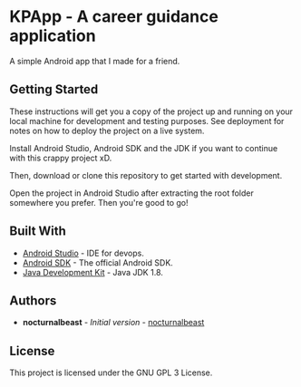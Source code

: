 # KPApp - A career guidance application

A simple Android app that I made for a friend.

## Getting Started

These instructions will get you a copy of the project up and running on your local machine for development and testing purposes. See deployment for notes on how to deploy the project on a live system.

Install Android Studio, Android SDK and the JDK if you want to continue with this crappy project xD.

Then, download or clone this repository to get started with development.

Open the project in Android Studio after extracting the root folder somewhere you prefer. Then you're good to go!

## Built With

* [Android Studio](https://developer.android.com/studio/) - IDE for devops.
* [Android SDK](http://developer.android.com) - The official Android SDK.
* [Java Development Kit](http://www.oracle.com/technetwork/java/javase/downloads/) - Java JDK 1.8.

## Authors

* **nocturnalbeast** - *Initial version* - [nocturnalbeast](https://github.com/nocturnalbeast)

## License

This project is licensed under the GNU GPL 3 License.